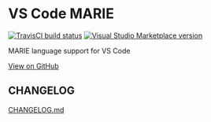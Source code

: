 # VS Code MARIE

[![TravisCI build status](https://travis-ci.com/markypython/vscode-marie.svg?branch=master)](https://travis-ci.com/markypython/vscode-marie)
[![Visual Studio Marketplace version](https://img.shields.io/vscode-marketplace/v/markskelton.marie.svg)](https://marketplace.visualstudio.com/items?itemName=markskelton.marie)

MARIE language support for VS Code

[View on GitHub](https://github.com/markypython/vscode-marie)

## CHANGELOG

[CHANGELOG.md](CHANGELOG.md)
